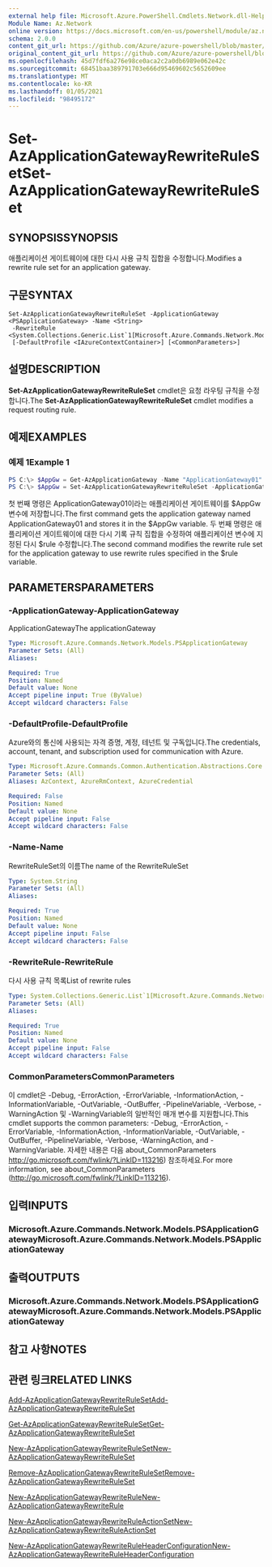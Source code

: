 ```yaml
---
external help file: Microsoft.Azure.PowerShell.Cmdlets.Network.dll-Help.xml
Module Name: Az.Network
online version: https://docs.microsoft.com/en-us/powershell/module/az.network/set-azapplicationgatewayrewriteruleset
schema: 2.0.0
content_git_url: https://github.com/Azure/azure-powershell/blob/master/src/Network/Network/help/Set-AzApplicationGatewayRewriteRuleSet.md
original_content_git_url: https://github.com/Azure/azure-powershell/blob/master/src/Network/Network/help/Set-AzApplicationGatewayRewriteRuleSet.md
ms.openlocfilehash: 45d7fdf6a276e98ce0aca2c2a0db6989e062e42c
ms.sourcegitcommit: 68451baa389791703e666d95469602c5652609ee
ms.translationtype: MT
ms.contentlocale: ko-KR
ms.lasthandoff: 01/05/2021
ms.locfileid: "98495172"
---
```

# <span data-ttu-id="463fd-101">Set-AzApplicationGatewayRewriteRuleSet</span><span class="sxs-lookup"><span data-stu-id="463fd-101">Set-AzApplicationGatewayRewriteRuleSet</span></span>

## <span data-ttu-id="463fd-102">SYNOPSIS</span><span class="sxs-lookup"><span data-stu-id="463fd-102">SYNOPSIS</span></span>
<span data-ttu-id="463fd-103">애플리케이션 게이트웨이에 대한 다시 사용 규칙 집합을 수정합니다.</span><span class="sxs-lookup"><span data-stu-id="463fd-103">Modifies a rewrite rule set for an application gateway.</span></span>

## <span data-ttu-id="463fd-104">구문</span><span class="sxs-lookup"><span data-stu-id="463fd-104">SYNTAX</span></span>

```
Set-AzApplicationGatewayRewriteRuleSet -ApplicationGateway <PSApplicationGateway> -Name <String>
 -RewriteRule <System.Collections.Generic.List`1[Microsoft.Azure.Commands.Network.Models.PSApplicationGatewayRewriteRule]>
 [-DefaultProfile <IAzureContextContainer>] [<CommonParameters>]
```

## <span data-ttu-id="463fd-105">설명</span><span class="sxs-lookup"><span data-stu-id="463fd-105">DESCRIPTION</span></span>
<span data-ttu-id="463fd-106">**Set-AzApplicationGatewayRewriteRuleSet** cmdlet은 요청 라우팅 규칙을 수정합니다.</span><span class="sxs-lookup"><span data-stu-id="463fd-106">The **Set-AzApplicationGatewayRewriteRuleSet** cmdlet modifies a request routing rule.</span></span>

## <span data-ttu-id="463fd-107">예제</span><span class="sxs-lookup"><span data-stu-id="463fd-107">EXAMPLES</span></span>

### <span data-ttu-id="463fd-108">예제 1</span><span class="sxs-lookup"><span data-stu-id="463fd-108">Example 1</span></span>
```powershell
PS C:\> $AppGw = Get-AzApplicationGateway -Name "ApplicationGateway01" -ResourceGroupName "ResourceGroup01"
PS C:\> $AppGw = Set-AzApplicationGatewayRewriteRuleSet -ApplicationGateway $AppGw -Name "ruleset1" -RewriteRule $rule
```

<span data-ttu-id="463fd-109">첫 번째 명령은 ApplicationGateway01이라는 애플리케이션 게이트웨이를 $AppGw 변수에 저장합니다.</span><span class="sxs-lookup"><span data-stu-id="463fd-109">The first command gets the application gateway named ApplicationGateway01 and stores it in the $AppGw variable.</span></span>
<span data-ttu-id="463fd-110">두 번째 명령은 애플리케이션 게이트웨이에 대한 다시 기록 규칙 집합을 수정하여 애플리케이션 변수에 지정된 다시 $rule 수정합니다.</span><span class="sxs-lookup"><span data-stu-id="463fd-110">The second command modifies the rewrite rule set for the application gateway to use rewrite rules specified in the $rule variable.</span></span>

## <span data-ttu-id="463fd-111">PARAMETERS</span><span class="sxs-lookup"><span data-stu-id="463fd-111">PARAMETERS</span></span>

### <span data-ttu-id="463fd-112">-ApplicationGateway</span><span class="sxs-lookup"><span data-stu-id="463fd-112">-ApplicationGateway</span></span>
<span data-ttu-id="463fd-113">ApplicationGateway</span><span class="sxs-lookup"><span data-stu-id="463fd-113">The applicationGateway</span></span>

```yaml
Type: Microsoft.Azure.Commands.Network.Models.PSApplicationGateway
Parameter Sets: (All)
Aliases:

Required: True
Position: Named
Default value: None
Accept pipeline input: True (ByValue)
Accept wildcard characters: False
```

### <span data-ttu-id="463fd-114">-DefaultProfile</span><span class="sxs-lookup"><span data-stu-id="463fd-114">-DefaultProfile</span></span>
<span data-ttu-id="463fd-115">Azure와의 통신에 사용되는 자격 증명, 계정, 테넌트 및 구독입니다.</span><span class="sxs-lookup"><span data-stu-id="463fd-115">The credentials, account, tenant, and subscription used for communication with Azure.</span></span>

```yaml
Type: Microsoft.Azure.Commands.Common.Authentication.Abstractions.Core.IAzureContextContainer
Parameter Sets: (All)
Aliases: AzContext, AzureRmContext, AzureCredential

Required: False
Position: Named
Default value: None
Accept pipeline input: False
Accept wildcard characters: False
```

### <span data-ttu-id="463fd-116">-Name</span><span class="sxs-lookup"><span data-stu-id="463fd-116">-Name</span></span>
<span data-ttu-id="463fd-117">RewriteRuleSet의 이름</span><span class="sxs-lookup"><span data-stu-id="463fd-117">The name of the RewriteRuleSet</span></span>

```yaml
Type: System.String
Parameter Sets: (All)
Aliases:

Required: True
Position: Named
Default value: None
Accept pipeline input: False
Accept wildcard characters: False
```

### <span data-ttu-id="463fd-118">-RewriteRule</span><span class="sxs-lookup"><span data-stu-id="463fd-118">-RewriteRule</span></span>
<span data-ttu-id="463fd-119">다시 사용 규칙 목록</span><span class="sxs-lookup"><span data-stu-id="463fd-119">List of rewrite rules</span></span>

```yaml
Type: System.Collections.Generic.List`1[Microsoft.Azure.Commands.Network.Models.PSApplicationGatewayRewriteRule]
Parameter Sets: (All)
Aliases:

Required: True
Position: Named
Default value: None
Accept pipeline input: False
Accept wildcard characters: False
```

### <span data-ttu-id="463fd-120">CommonParameters</span><span class="sxs-lookup"><span data-stu-id="463fd-120">CommonParameters</span></span>
<span data-ttu-id="463fd-121">이 cmdlet은 -Debug, -ErrorAction, -ErrorVariable, -InformationAction, -InformationVariable, -OutVariable, -OutBuffer, -PipelineVariable, -Verbose, -WarningAction 및 -WarningVariable의 일반적인 매개 변수를 지원합니다.</span><span class="sxs-lookup"><span data-stu-id="463fd-121">This cmdlet supports the common parameters: -Debug, -ErrorAction, -ErrorVariable, -InformationAction, -InformationVariable, -OutVariable, -OutBuffer, -PipelineVariable, -Verbose, -WarningAction, and -WarningVariable.</span></span> <span data-ttu-id="463fd-122">자세한 내용은 다음 about_CommonParameters http://go.microsoft.com/fwlink/?LinkID=113216) 참조하세요.</span><span class="sxs-lookup"><span data-stu-id="463fd-122">For more information, see about_CommonParameters (http://go.microsoft.com/fwlink/?LinkID=113216).</span></span>

## <span data-ttu-id="463fd-123">입력</span><span class="sxs-lookup"><span data-stu-id="463fd-123">INPUTS</span></span>

### <span data-ttu-id="463fd-124">Microsoft.Azure.Commands.Network.Models.PSApplicationGateway</span><span class="sxs-lookup"><span data-stu-id="463fd-124">Microsoft.Azure.Commands.Network.Models.PSApplicationGateway</span></span>

## <span data-ttu-id="463fd-125">출력</span><span class="sxs-lookup"><span data-stu-id="463fd-125">OUTPUTS</span></span>

### <span data-ttu-id="463fd-126">Microsoft.Azure.Commands.Network.Models.PSApplicationGateway</span><span class="sxs-lookup"><span data-stu-id="463fd-126">Microsoft.Azure.Commands.Network.Models.PSApplicationGateway</span></span>

## <span data-ttu-id="463fd-127">참고 사항</span><span class="sxs-lookup"><span data-stu-id="463fd-127">NOTES</span></span>

## <span data-ttu-id="463fd-128">관련 링크</span><span class="sxs-lookup"><span data-stu-id="463fd-128">RELATED LINKS</span></span>

[<span data-ttu-id="463fd-129">Add-AzApplicationGatewayRewriteRuleSet</span><span class="sxs-lookup"><span data-stu-id="463fd-129">Add-AzApplicationGatewayRewriteRuleSet</span></span>](./Add-AzApplicationGatewayRewriteRuleSet.md)

[<span data-ttu-id="463fd-130">Get-AzApplicationGatewayRewriteRuleSet</span><span class="sxs-lookup"><span data-stu-id="463fd-130">Get-AzApplicationGatewayRewriteRuleSet</span></span>](./Get-AzApplicationGatewayRewriteRuleSet.md)

[<span data-ttu-id="463fd-131">New-AzApplicationGatewayRewriteRuleSet</span><span class="sxs-lookup"><span data-stu-id="463fd-131">New-AzApplicationGatewayRewriteRuleSet</span></span>](./New-AzApplicationGatewayRewriteRuleSet.md)

[<span data-ttu-id="463fd-132">Remove-AzApplicationGatewayRewriteRuleSet</span><span class="sxs-lookup"><span data-stu-id="463fd-132">Remove-AzApplicationGatewayRewriteRuleSet</span></span>](./Remove-AzApplicationGatewayRewriteRuleSet.md)

[<span data-ttu-id="463fd-133">New-AzApplicationGatewayRewriteRule</span><span class="sxs-lookup"><span data-stu-id="463fd-133">New-AzApplicationGatewayRewriteRule</span></span>](./New-AzApplicationGatewayRewriteRule.md)

[<span data-ttu-id="463fd-134">New-AzApplicationGatewayRewriteRuleActionSet</span><span class="sxs-lookup"><span data-stu-id="463fd-134">New-AzApplicationGatewayRewriteRuleActionSet</span></span>](./New-AzApplicationGatewayRewriteRuleActionSet.md)

[<span data-ttu-id="463fd-135">New-AzApplicationGatewayRewriteRuleHeaderConfiguration</span><span class="sxs-lookup"><span data-stu-id="463fd-135">New-AzApplicationGatewayRewriteRuleHeaderConfiguration</span></span>](./New-AzApplicationGatewayRewriteRuleHeaderConfiguration.md)
